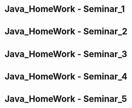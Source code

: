 # Java_HomeWork - Seminar_1
# Java_HomeWork - Seminar_2
# Java_HomeWork - Seminar_3
# Java_HomeWork - Seminar_4
# Java_HomeWork - Seminar_5